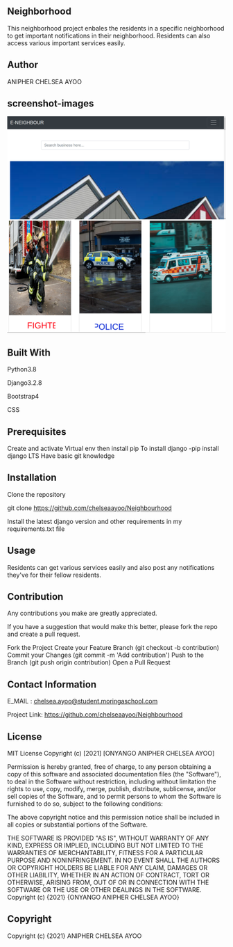 ## Neighborhood 
This neighborhood project enbales the residents in a specific neighborhood to get important notifications in their neighborhood. Residents can also access various important services easily.

## Author
ANIPHER CHELSEA AYOO

## screenshot-images
<img src="media/neighbour.png">
<img src="media/neighbour2.png">



## Built With
Python3.8

Django3.2.8

Bootstrap4

CSS

## Prerequisites
Create and activate Virtual env then install pip
To install django -pip install django LTS
Have basic git knowledge

## Installation
Clone the repository

git clone https://github.com/chelseaayoo/Neighbourhood

Install the latest django version and other requirements in my requirements.txt file

## Usage
Residents can get various services easily and also post any notifications they've for their fellow residents.

## Contribution
Any contributions you make are greatly appreciated.

If you have a suggestion that would make this better, please fork the repo and create a pull request.

Fork the Project
Create your Feature Branch (git checkout -b contribution)
Commit your Changes (git commit -m 'Add contribution')
Push to the Branch (git push origin contribution)
Open a Pull Request

## Contact Information
E_MAIL : chelsea.ayoo@student.moringaschool.com

Project Link: https://github.com/chelseaayoo/Neighbourhood

## License
MIT License Copyright (c) [2021] [ONYANGO ANIPHER CHELSEA AYOO]

Permission is hereby granted, free of charge, to any person obtaining a copy of this software and associated documentation files (the "Software"), to deal in the Software without restriction, including without limitation the rights to use, copy, modify, merge, publish, distribute, sublicense, and/or sell copies of the Software, and to permit persons to whom the Software is furnished to do so, subject to the following conditions:

The above copyright notice and this permission notice shall be included in all copies or substantial portions of the Software.

THE SOFTWARE IS PROVIDED "AS IS", WITHOUT WARRANTY OF ANY KIND, EXPRESS OR IMPLIED, INCLUDING BUT NOT LIMITED TO THE WARRANTIES OF MERCHANTABILITY, FITNESS FOR A PARTICULAR PURPOSE AND NONINFRINGEMENT. IN NO EVENT SHALL THE AUTHORS OR COPYRIGHT HOLDERS BE LIABLE FOR ANY CLAIM, DAMAGES OR OTHER LIABILITY, WHETHER IN AN ACTION OF CONTRACT, TORT OR OTHERWISE, ARISING FROM, OUT OF OR IN CONNECTION WITH THE SOFTWARE OR THE USE OR OTHER DEALINGS IN THE SOFTWARE. Copyright (c) {2021} {ONYANGO ANIPHER CHELSEA AYOO}

## Copyright
Copyright (c) {2021} ANIPHER CHELSEA AYOO
